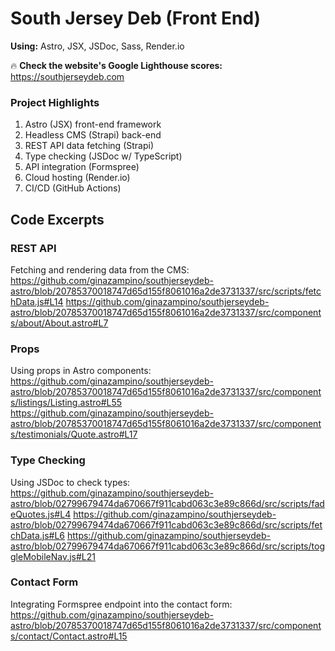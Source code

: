 # South Jersey Deb (Front End)
**Using:** Astro, JSX, JSDoc, Sass, Render.io

🔥 **Check the website's Google Lighthouse scores:** https://southjerseydeb.com

### Project Highlights
1. Astro (JSX) front-end framework
2. Headless CMS (Strapi) back-end
3. REST API data fetching (Strapi)
4. Type checking (JSDoc w/ TypeScript)
5. API integration (Formspree)
6. Cloud hosting (Render.io)
7. CI/CD (GitHub Actions)

## Code Excerpts

### REST API
Fetching and rendering data from the CMS:
https://github.com/ginazampino/southjerseydeb-astro/blob/20785370018747d65d155f8061016a2de3731337/src/scripts/fetchData.js#L14
https://github.com/ginazampino/southjerseydeb-astro/blob/20785370018747d65d155f8061016a2de3731337/src/components/about/About.astro#L7

### Props
Using props in Astro components:
https://github.com/ginazampino/southjerseydeb-astro/blob/20785370018747d65d155f8061016a2de3731337/src/components/listings/Listing.astro#L55
https://github.com/ginazampino/southjerseydeb-astro/blob/20785370018747d65d155f8061016a2de3731337/src/components/testimonials/Quote.astro#L17

### Type Checking
Using JSDoc to check types:
https://github.com/ginazampino/southjerseydeb-astro/blob/02799679474da670667f911cabd063c3e89c866d/src/scripts/fadeQuotes.js#L4
https://github.com/ginazampino/southjerseydeb-astro/blob/02799679474da670667f911cabd063c3e89c866d/src/scripts/fetchData.js#L6
https://github.com/ginazampino/southjerseydeb-astro/blob/02799679474da670667f911cabd063c3e89c866d/src/scripts/toggleMobileNav.js#L21

### Contact Form
Integrating Formspree endpoint into the contact form:
https://github.com/ginazampino/southjerseydeb-astro/blob/20785370018747d65d155f8061016a2de3731337/src/components/contact/Contact.astro#L15
